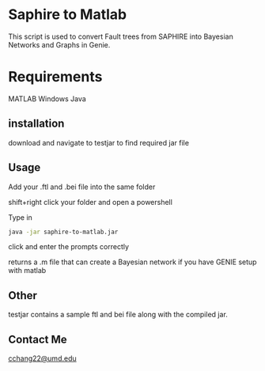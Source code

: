 # Saphire to Matlab

This script is used to convert Fault trees from SAPHIRE into Bayesian Networks and Graphs in Genie.

# Requirements

MATLAB
Windows
Java


## installation

download and navigate to testjar to find required jar file

## Usage
Add your .ftl and .bei file into the same folder

shift+right click your folder and open a powershell

Type in
```bash
java -jar saphire-to-matlab.jar
```
click and enter the prompts correctly

returns a .m file that can create a Bayesian network if you have GENIE setup with matlab

## Other

testjar contains a sample ftl and bei file along with the compiled jar.

## Contact Me
cchang22@umd.edu
